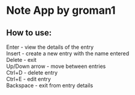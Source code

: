 # Note App by groman1 
## How to use: 
Enter - view the details of the entry\
Insert - create a new entry with the name entered\
Delete - exit\
Up/Down arrow - move between entries\
Ctrl+D - delete entry\
Ctrl+E - edit entry\
Backspace - exit from entry details
